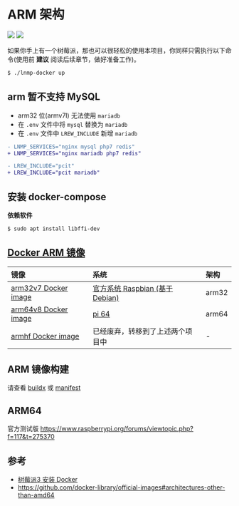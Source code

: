 # ARM 架构

[![](https://img.shields.io/badge/AD-%E8%85%BE%E8%AE%AF%E4%BA%91%E5%AE%B9%E5%99%A8%E6%9C%8D%E5%8A%A1-blue.svg)](https://cloud.tencent.com/act/cps/redirect?redirect=10058&cps_key=3a5255852d5db99dcd5da4c72f05df61) [![](https://img.shields.io/badge/Support-%E8%85%BE%E8%AE%AF%E4%BA%91%E8%87%AA%E5%AA%92%E4%BD%93-brightgreen.svg)](https://cloud.tencent.com/developer/support-plan?invite_code=13vokmlse8afh)

如果你手上有一个树莓派，那也可以很轻松的使用本项目，你同样只需执行以下命令(使用前 **建议** 阅读后续章节，做好准备工作)。

```bash
$ ./lnmp-docker up
```

## arm 暂不支持 MySQL

* arm32 位(armv7l) 无法使用 `mariadb`
* 在 `.env` 文件中将 `mysql` 替换为 `mariadb`
* 在 `.env` 文件中 `LREW_INCLUDE` 新增 `mariadb`

```diff
- LNMP_SERVICES="nginx mysql php7 redis"
+ LNMP_SERVICES="nginx mariadb php7 redis"

- LREW_INCLUDE="pcit"
+ LREW_INCLUDE="pcit mariadb"
```

## 安装 docker-compose

**依赖软件**

```bash
$ sudo apt install libffi-dev
```

## [Docker ARM 镜像](https://github.com/docker-library/official-images#architectures-other-than-amd64)

|镜像|系统|架构|
|:--|:--|:--|
|[arm32v7 Docker image](https://hub.docker.com/u/arm32v7/)|[官方系统 Raspbian (基于 Debian)](https://www.raspberrypi.org/downloads/raspbian/)|arm32|
|[arm64v8 Docker image](https://hub.docker.com/u/arm64v8/)|[pi 64](https://github.com/khs1994/pi64)|arm64|
|[armhf Docker image](https://hub.docker.com/u/armhf/)    |已经废弃，转移到了上述两个项目中|-|

## ARM 镜像构建

请查看 [buildx](buildx.md) 或 [manifest](manifest.md)

## ARM64

官方测试版 https://www.raspberrypi.org/forums/viewtopic.php?f=117&t=275370

## 参考

* [树莓派3 安装 Docker](https://blog.khs1994.com/raspberry-pi3/docker.html)
* https://github.com/docker-library/official-images#architectures-other-than-amd64
